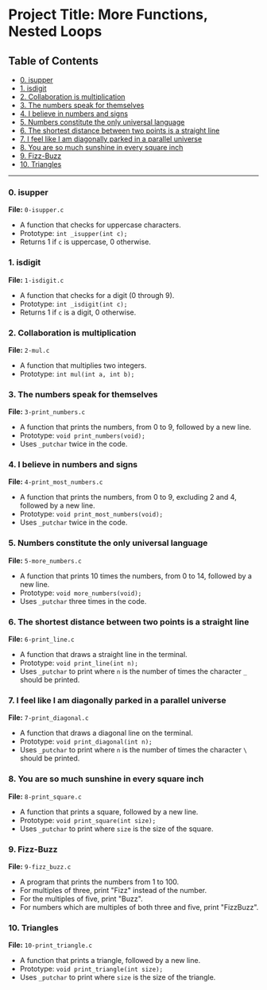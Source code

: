 # Project Title: More Functions, Nested Loops

## Table of Contents
- [0. isupper](#0-isupper)
- [1. isdigit](#1-isdigit)
- [2. Collaboration is multiplication](#2-collaboration-is-multiplication)
- [3. The numbers speak for themselves](#3-the-numbers-speak-for-themselves)
- [4. I believe in numbers and signs](#4-i-believe-in-numbers-and-signs)
- [5. Numbers constitute the only universal language](#5-numbers-constitute-the-only-universal-language)
- [6. The shortest distance between two points is a straight line](#6-the-shortest-distance-between-two-points-is-a-straight-line)
- [7. I feel like I am diagonally parked in a parallel universe](#7-i-feel-like-i-am-diagonally-parked-in-a-parallel-universe)
- [8. You are so much sunshine in every square inch](#8-you-are-so-much-sunshine-in-every-square-inch)
- [9. Fizz-Buzz](#9-fizz-buzz)
- [10. Triangles](#10-triangles)

---

### 0. isupper
**File:** `0-isupper.c`  
- A function that checks for uppercase characters.
- Prototype: `int _isupper(int c);`
- Returns 1 if `c` is uppercase, 0 otherwise.

### 1. isdigit
**File:** `1-isdigit.c`  
- A function that checks for a digit (0 through 9).
- Prototype: `int _isdigit(int c);`
- Returns 1 if `c` is a digit, 0 otherwise.

### 2. Collaboration is multiplication
**File:** `2-mul.c`  
- A function that multiplies two integers.
- Prototype: `int mul(int a, int b);`

### 3. The numbers speak for themselves
**File:** `3-print_numbers.c`  
- A function that prints the numbers, from 0 to 9, followed by a new line.
- Prototype: `void print_numbers(void);`
- Uses `_putchar` twice in the code.

### 4. I believe in numbers and signs
**File:** `4-print_most_numbers.c`  
- A function that prints the numbers, from 0 to 9, excluding 2 and 4, followed by a new line.
- Prototype: `void print_most_numbers(void);`
- Uses `_putchar` twice in the code.

### 5. Numbers constitute the only universal language
**File:** `5-more_numbers.c`  
- A function that prints 10 times the numbers, from 0 to 14, followed by a new line.
- Prototype: `void more_numbers(void);`
- Uses `_putchar` three times in the code.

### 6. The shortest distance between two points is a straight line
**File:** `6-print_line.c`  
- A function that draws a straight line in the terminal.
- Prototype: `void print_line(int n);`
- Uses `_putchar` to print where `n` is the number of times the character `_` should be printed.

### 7. I feel like I am diagonally parked in a parallel universe
**File:** `7-print_diagonal.c`  
- A function that draws a diagonal line on the terminal.
- Prototype: `void print_diagonal(int n);`
- Uses `_putchar` to print where `n` is the number of times the character `\` should be printed.

### 8. You are so much sunshine in every square inch
**File:** `8-print_square.c`  
- A function that prints a square, followed by a new line.
- Prototype: `void print_square(int size);`
- Uses `_putchar` to print where `size` is the size of the square.

### 9. Fizz-Buzz
**File:** `9-fizz_buzz.c`  
- A program that prints the numbers from 1 to 100.
- For multiples of three, print "Fizz" instead of the number.
- For the multiples of five, print "Buzz".
- For numbers which are multiples of both three and five, print "FizzBuzz".

### 10. Triangles
**File:** `10-print_triangle.c`  
- A function that prints a triangle, followed by a new line.
- Prototype: `void print_triangle(int size);`
- Uses `_putchar` to print where `size` is the size of the triangle.


